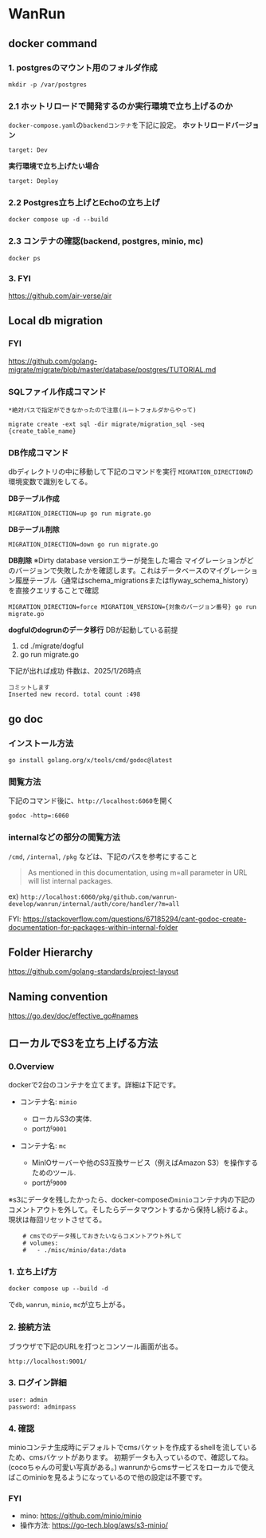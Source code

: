# WanRun

## docker command

### 1. postgresのマウント用のフォルダ作成

```
mkdir -p /var/postgres
```
### 2.1 ホットリロードで開発するのか実行環境で立ち上げるのか
`docker-compose.yaml`の`backendコンテナ`を下記に設定。
**ホットリロードバージョン**
```
target: Dev
```

**実行環境で立ち上げたい場合**
```
target: Deploy
```

### 2.2 Postgres立ち上げとEchoの立ち上げ

```
docker compose up -d --build
```

### 2.3 コンテナの確認(backend, postgres, minio, mc)

```
docker ps
```

### 3. FYI

https://github.com/air-verse/air



## Local db migration

### FYI
https://github.com/golang-migrate/migrate/blob/master/database/postgres/TUTORIAL.md

### SQLファイル作成コマンド
```
*絶対パスで指定ができなかったので注意(ルートフォルダからやって)

migrate create -ext sql -dir migrate/migration_sql -seq {create_table_name}
```

### DB作成コマンド
dbディレクトリの中に移動して下記のコマンドを実行
`MIGRATION_DIRECTION`の環境変数で識別をしてる。

**DBテーブル作成**
```
MIGRATION_DIRECTION=up go run migrate.go
```

**DBテーブル削除**
```
MIGRATION_DIRECTION=down go run migrate.go
```

**DB削除**
※Dirty database versionエラーが発生した場合
マイグレーションがどのバージョンで失敗したかを確認します。これはデータベースのマイグレーション履歴テーブル（通常はschema_migrationsまたはflyway_schema_history）を直接クエリすることで確認
```
MIGRATION_DIRECTION=force MIGRATION_VERSION={対象のバージョン番号} go run migrate.go
```

**dogfulのdogrunのデータ移行**
DBが起動している前提
1. cd ./migrate/dogful
2. go run migrate.go

下記が出れば成功
件数は、2025/1/26時点
```
コミットします
Inserted new record. total count :498
```

## go doc

### インストール方法
```
go install golang.org/x/tools/cmd/godoc@latest
```

### 閲覧方法
下記のコマンド後に、`http://localhost:6060`を開く
```
godoc -http=:6060
```

### internalなどの部分の閲覧方法
`/cmd`, `/internal`, `/pkg`
などは、下記のパスを参考にすること

> As mentioned in this documentation, using m=all parameter in URL will list internal packages.


ex) 
`http://localhost:6060/pkg/github.com/wanrun-develop/wanrun/internal/auth/core/handler/?m=all`

FYI: https://stackoverflow.com/questions/67185294/cant-godoc-create-documentation-for-packages-within-internal-folder

## Folder Hierarchy
https://github.com/golang-standards/project-layout

## Naming convention
https://go.dev/doc/effective_go#names


## ローカルでS3を立ち上げる方法

### 0.Overview
dockerで2台のコンテナを立てます。詳細は下記です。
- コンテナ名: `minio` 
  - ローカルS3の実体.
  - portが`9001`

- コンテナ名: `mc`
  - MinIOサーバーや他のS3互換サービス（例えばAmazon S3）を操作するためのツール.
  - portが`9000`

※s3にデータを残したかったら、docker-composeの`minio`コンテナ内の下記のコメントアウトを外して。そしたらデータマウントするから保持し続けるよ。
現状は毎回リセットさせてる。

```
    # cmsでのデータ残しておきたいならコメントアウト外して
    # volumes:
    #   - ./misc/minio/data:/data
```

### 1. 立ち上げ方
```
docker compose up --build -d
```
で`db`, `wanrun`, `minio`, `mc`が立ち上がる。

### 2. 接続方法
ブラウザで下記のURLを打つとコンソール画面が出る。
```
http://localhost:9001/
```

### 3. ログイン詳細
```
user: admin
password: adminpass
```

### 4. 確認
minioコンテナ生成時にデフォルトでcmsバケットを作成するshellを流しているため、cmsバケットがあります。
初期データも入っているので、確認してね。(cocoちゃんの可愛い写真がある。)
wanrunからcmsサービスをローカルで使えばこのminioを見るようになっているので他の設定は不要です。

### FYI
- mino: https://github.com/minio/minio
- 操作方法: https://go-tech.blog/aws/s3-minio/
